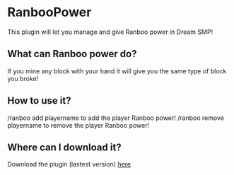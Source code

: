 # RanbooPower
This plugin will let you manage and give Ranboo power in Dream SMP!

## What can Ranboo power do?
If you mine any block with your hand it will give you the same type of block you broke!

## How to use it?

/ranboo add playername to add the player Ranboo power!
/ranboo remove playername to remove the player Ranboo power!

## Where can I download it?
Download the plugin (lastest version) [here](https://cdn.discordapp.com/attachments/855714615244357663/937366498916307044/RanbooPower.jar)
